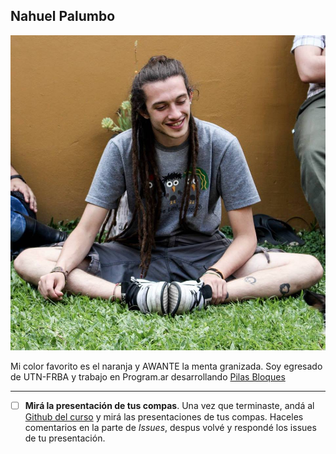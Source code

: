 ## Nahuel Palumbo

![Yo](yo1.jpg)

Mi color favorito es el naranja y AWANTE la menta granizada. Soy egresado de UTN-FRBA y trabajo en Program.ar desarrollando [Pilas Bloques](https://pilasbloques.program.ar/)


------

- [ ] **Mirá la presentación de tus compas**. Una vez que terminaste, andá al [Github del curso](https://github.com/obj1unq) y mirá las presentaciones de tus compas. Haceles comentarios en la parte de _Issues_, despus volvé y respondé los issues de tu presentación.

